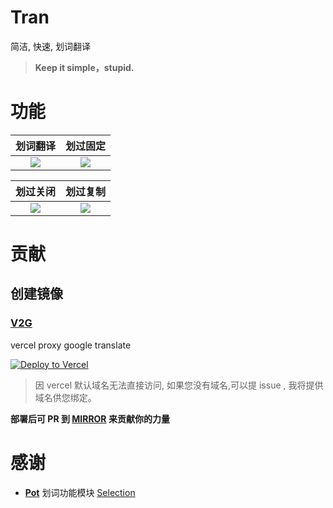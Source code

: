 # Tran

简洁, 快速, 划词翻译

> **Keep it simple，stupid.**

# 功能

|                                 划词翻译                                 |                              划过固定                               |
| :----------------------------------------------------------------------: | :-----------------------------------------------------------------: |
| <img src="https://i.pstorage.space/i/yo5R9JJ3n/original_translate.gif"/> | <img src="https://i.pstorage.space/i/Ll7YxqmW3/original_drag.gif"/> |

|                              划过关闭                               |                              划过复制                              |
| :-----------------------------------------------------------------: | :----------------------------------------------------------------: |
| <img src="https://i.pstorage.space/i/JwQDALlO/original_close.gif"/> | <img src="https://i.pstorage.space/i/MDd9XKW6/original_copy.gif"/> |

# 贡献

## 创建镜像

### [V2G](https://github.com/Borber/v2g)

vercel proxy google translate

<a href="https://vercel.com/import/project?template=https://github.com/Borber/v2g" target="_blank" rel="noopener noreferrer"><img loading="lazy" src="https://vercel.com/button" alt="Deploy to Vercel" ></a>

> 因 vercel 默认域名无法直接访问, 如果您没有域名,可以提 issue , 我将提供域名供您绑定。

**部署后可 PR 到 [MIRROR](https://github.com/Borber/tran/blob/master/resource/mirror.json) 来贡献你的力量**

# 感谢

-   **[Pot](https://github.com/pot-app/pot-desktop)** 划词功能模块 [Selection](https://github.com/pot-app/Selection)

